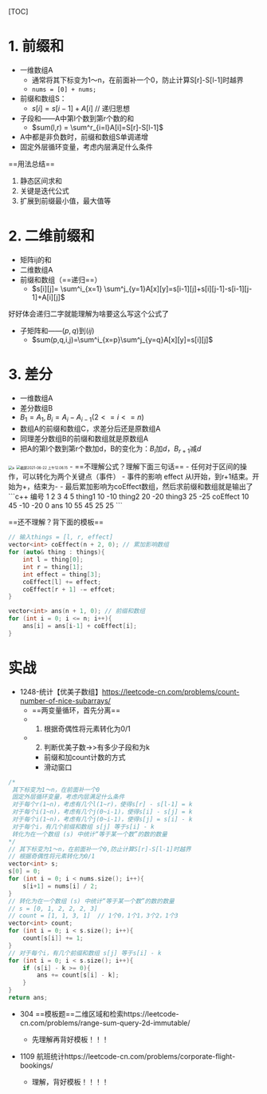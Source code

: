 [TOC]
# 1. 前缀和
- 一维数组A
  - 通常将其下标变为1～n，在前面补一个0，防止计算S[r]-S[l-1]时越界
  - `nums = [0] + nums;`
- 前缀和数组S：
  - $s[i] = s[i-1] + A[i]$ // 递归思想
- 子段和——A中第l个数到第r个数的和
  - $sum(l,r) = \sum^r_{i=l}A[i]=S[r]-S[l-1]$
- A中都是非负数时，前缀和数组S单调递增
- 固定外层循环变量，考虑内层满足什么条件

==用法总结==
1. 静态区间求和
2. 关键是迭代公式
3. 扩展到前缀最小值，最大值等

# 2. 二维前缀和
- 矩阵ij的和
- 二维数组A
- 前缀和数组（==递归==）
  - $s[i][j]= \sum^i_{x=1} \sum^j_{y=1}A[x][y]=s[i-1][j]+s[i][j-1]-s[i-1][j-1]+A[i][j]$

好好体会递归二字就能理解为啥要这么写这个公式了
- 子矩阵和——$(p,q)$到$(ij)$
  - $sum(p,q,i,j)=\sum^i_{x=p}\sum^j_{y=q}A[x][y]=s[i][j]$

# 3. 差分
- 一维数组A
- 差分数组B
- $B_1=A_1,B_i=A_i-A_{i-1}(2<=i<=n)$
- 数组A的前缀和数组C，求差分后还是原数组A
- 同理差分数组B的前缀和数组就是原数组A
- 把A的第l个数到第r个数加d，B的变化为：$B_l$加$d$，$B_{r+1}$减$d$

<img src="https://tva1.sinaimg.cn/large/008i3skNly1grqc1qj7tqj30eu08wt92.jpg" alt="a" style="zoom:50%;" />
<img src="https://tva1.sinaimg.cn/large/008i3skNly1grqc5d5pe1j30rs0a4aaj.jpg" alt="截屏2021-06-22 上午12.06.15" style="zoom:50%;" />
- 
==不理解公式？理解下面三句话==
- 任何对于区间的操作，可以转化为两个关键点（事件）
- 事件的影响 effect 从l开始，到r+1结束。开始为+，结束为-
- 最后累加影响为coEffect数组，然后求前缀和数组就是输出了
```c++
编号         1       2       3       4       5      
thing1      10             -10
thing2              20             -20
thing3              25                             -25
coEffect    10      45     -10     -20       0
ans         10      55      45      25       25
```

==还不理解？背下面的模板==
```C++
// 输入things = [l, r, effect]
vector<int> coEffect(n + 2, 0); // 累加影响数组
for (auto& thing : things){
    int l = thing[0];
    int r = thing[1];
    int effect = thing[3];
    coEffect[l] += effect;
    coEffect[r + 1] -= effcet;
}

vector<int> ans(n + 1, 0); // 前缀和数组
for (int i = 0; i <= n; i++){
    ans[i] = ans[i-1] + coEffect[i];
}
```





# 实战
- 1248-统计【优美子数组】https://leetcode-cn.com/problems/count-number-of-nice-subarrays/
  - ==两变量循环，首先分离==
  - 1. 根据奇偶性将元素转化为0/1
  - 2. 判断优美子数->>有多少子段和为k
    - 前缀和加count计数的方式
    - 滑动窗口
```C++
/*
 其下标变为1～n，在前面补一个0
 固定外层循环变量，考虑内层满足什么条件
 对于每个r(1~n)，考虑有几个l(1~r)，使得s[r] - s[l-1] = k
 对于每个i(1~n)，考虑有几个j(0~i-1)，使得s[i] - s[j] = k
 对于每个i(1~n)，考虑有几个j(0~i-1)，使得s[j] = s[i] - k
 对于每个i，有几个前缀和数组 s[j] 等于s[i] - k
 转化为在一个数组 (s) 中统计“等于某一个数”的数的数量
*/
// 其下标变为1～n，在前面补一个0,防止计算S[r]-S[l-1]时越界
// 根据奇偶性将元素转化为0/1
vector<int> s;
s[0] = 0;
for (int i = 0; i < nums.size(); i++){
    s[i+1] = nums[i] / 2;
}
// 转化为在一个数组 (s) 中统计“等于某一个数”的数的数量
// s = [0, 1, 2, 2, 2, 3]
// count = [1, 1, 3, 1]  // 1个0，1个1，3个2，1个3
vector<int> count;
for (int i = 0; i < s.size(); i++){
    count[s[i]] += 1;
}
// 对于每个i，有几个前缀和数组 s[j] 等于s[i] - k
for (int i = 0; i < s.size(); i++){
    if (s[i] - k >= 0){
        ans += count[s[i] - k];
    }
}
return ans;
```
- 304 ==模板题==二维区域和检索https://leetcode-cn.com/problems/range-sum-query-2d-immutable/
  - 先理解再背好模板！！！




- 1109 航班统计https://leetcode-cn.com/problems/corporate-flight-bookings/
  - 理解，背好模板！！！！



